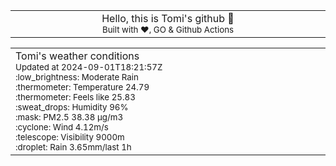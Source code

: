 
<div align="center">
<table>
<tbody>
<td align="center">
<img width="2000" height="0"><br>
Hello, this is Tomi's github 👋<br>
<sup>Built with ❤️, GO & Github Actions</sup><br>
<img width="2000" height="0">
</td>
</tbody>
</table>
</div>
<table>
<tbody>
<td align="left">
<img width="2000" height="0"><br>
Tomi's weather conditions<br>
<sup>Updated at 2024-09-01T18:21:57Z</sup><br>
<sup>:low_brightness: Moderate Rain</sup><br>
<sup>:thermometer: Temperature 24.79 </sup><br>
<sup>:thermometer: Feels like 25.83</sup><br>
<sup>:sweat_drops: Humidity 96%</sup><br>
<sup>:mask: PM2.5 38.38 μg/m3</sup><br>
<sup>:cyclone: Wind 4.12m/s </sup><br>
<sup>:telescope: Visibility 9000m </sup><br>
<sup>:droplet: Rain 3.65mm/last 1h </sup><br>
<img width="2000" height="0">
</td>
<td align="left">
<img width="2000" height="0"><br>
<br>
<img width="2000" height="0">
</td>
</tbody>
</table>
</div>
    